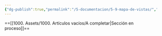```yaml
---
{"dg-publish":true,"permalink":"/5-documentacion/5-9-mapa-de-vistas/","created":"2024-12-27T14:37:11.767-03:00","updated":"2025-01-28T19:23:25.717-03:00"}
---
```


==[[1000. Assets/1000. Artículos vacíos/A completar\|Sección en proceso]]==